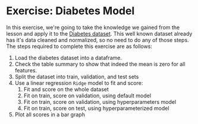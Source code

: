 # Exercise: Diabetes Model

In this exercise, we're going to take the knowledge we gained from the lesson and apply it to the [Diabetes dataset](https://scikit-learn.org/stable/datasets/toy_dataset.html#diabetes-dataset). This well known dataset already has it's data cleaned and normalized, so no need to do any of those steps. The steps required to complete this exercise are as follows:

1. Load the diabetes dataset into a dataframe.
2. Check the table summary to show that indeed the mean is zero for all features.
3. Split the dataset into train, validation, and test sets
4. Use a linear regression `Ridge` model to fit and score:
    1. Fit and score on the whole dataset
    2. Fit on train, score on validation, using default model
    3. Fit on train, score on validation, using hyperparameters model
    4. Fit on train, score on test, using hyperparameterized model
5. Plot all scores in a bar graph